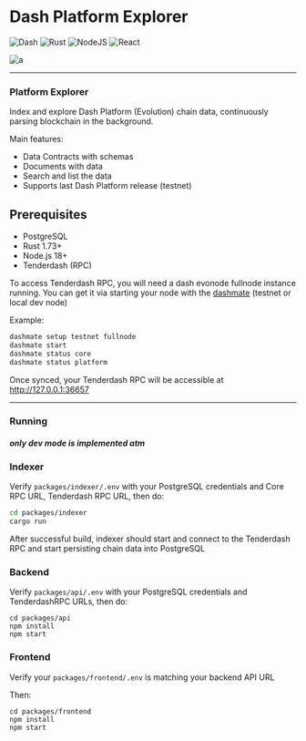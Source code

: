 # Dash Platform Explorer

![Dash](https://img.shields.io/badge/dash-008DE4?style=for-the-badge&logo=dash&logoColor=white)
![Rust](https://img.shields.io/badge/rust-%23000000.svg?style=for-the-badge&logo=rust&logoColor=white)
![NodeJS](https://img.shields.io/badge/node.js-6DA55F?style=for-the-badge&logo=node.js&logoColor=white)
![React](https://img.shields.io/badge/react-%2320232a.svg?style=for-the-badge&logo=react&logoColor=%2361DAFB)

![a](https://github.com/pshenmic/platform-explorer/actions/workflows/build.yml/badge.svg)

___

### **Platform Explorer**

Index and explore Dash Platform (Evolution) chain data, continuously parsing blockchain in the background. 

Main features:
* Data Contracts with schemas
* Documents with data
* Search and list the data
* Supports last Dash Platform release (testnet)

## Prerequisites
* PostgreSQL
* Rust 1.73+
* Node.js 18+
* Tenderdash (RPC)

To access Tenderdash RPC, you will need a dash evonode fullnode instance running. You can get it via starting your node with the [dashmate](https://github.com/dashpay/platform/tree/master/packages/dashmate "dashmate") (testnet or local dev node)

Example:
```bash
dashmate setup testnet fullnode
dashmate start
dashmate status core
dashmate status platform
```

Once synced, your Tenderdash RPC will be accessible at http://127.0.0.1:36657
___
### Running

#### _only dev mode is implemented atm_

### Indexer

Verify `packages/indexer/.env` with your PostgreSQL credentials and Core RPC URL, Tenderdash RPC URL, then do:
```bash
cd packages/indexer
cargo run
```

After successful build, indexer should start and connect to the Tenderdash RPC and start persisting chain data into PostgreSQL

### Backend

Verify `packages/api/.env` with your PostgreSQL credentials and TenderdashRPC URLs, then do:

```
cd packages/api
npm install
npm start
```

### Frontend

Verify your `packages/frontend/.env` is matching your backend API URL

Then:
```
cd packages/frontend
npm install
npm start
```
